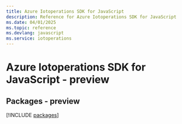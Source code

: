 ```yaml
---
title: Azure Iotoperations SDK for JavaScript
description: Reference for Azure Iotoperations SDK for JavaScript
ms.date: 04/01/2025
ms.topic: reference
ms.devlang: javascript
ms.service: iotoperations
---
```

# Azure Iotoperations SDK for JavaScript - preview
## Packages - preview
[!INCLUDE [packages](iotoperations-index.md)]
